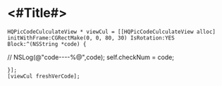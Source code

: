 #  <#Title#>

    HQPicCodeCulculateView * viewCul = [[HQPicCodeCulculateView alloc] initWithFrame:CGRectMake(0, 0, 80, 30) IsRotation:YES    Block:^(NSString *code) {
//        NSLog(@"code----%@",code);
        self.checkNum = code;
        
        
    }];
    [viewCul freshVerCode];
